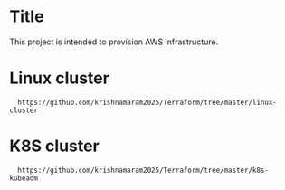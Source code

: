 # Title
This project is intended to provision AWS infrastructure.

# Linux cluster
```
  https://github.com/krishnamaram2025/Terraform/tree/master/linux-cluster
```

# K8S cluster
```
  https://github.com/krishnamaram2025/Terraform/tree/master/k8s-kubeadm
```
